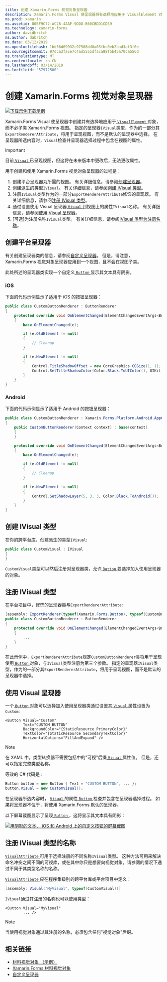 ```yaml
---
title: 创建 Xamarin.Forms 视觉对象呈现器
description: Xamarin.Forms Visual 使呈现器将有选择地应用于 VisualElement 对象，而不必子类 Xamarin.Forms 视图。
ms.prod: xamarin
ms.assetid: 80BF9C72-AC28-4AAF-9DDD-B60CBDD1CD59
ms.technology: xamarin-forms
author: davidbritch
ms.author: dabritch
ms.date: 03/12/2019
ms.openlocfilehash: 1bd56d09932c97508dd0a05fbc0eb2bad3af3f0e
ms.sourcegitcommit: 97dca3face7c4ad5555dfaca88f5b45a70ca556d
ms.translationtype: MT
ms.contentlocale: zh-CN
ms.lasthandoff: 03/14/2019
ms.locfileid: "57972580"
---
```

# <a name="create-a-xamarinforms-visual-renderer"></a>创建 Xamarin.Forms 视觉对象呈现器

[![下载示例](~/media/shared/download.png)下载示例](https://developer.xamarin.com/samples/xamarin-forms/UserInterface/VisualDemos/)

Xamarin.Forms Visual 使呈现器中创建并有选择地应用于[ `VisualElement` ](xref:Xamarin.Forms.VisualElement)对象，而不必子类 Xamarin.Forms 视图。 指定的呈现器`IVisual`类型，作为的一部分其`ExportRendererAttribute`，将用于呈现视图，而不是默认的呈现器中选择。 在呈现器所选内容时，`Visual`检查并呈现器选择过程中包含在视图的属性。

> [!IMPORTANT]
> 目前[ `Visual` ](xref:Xamarin.Forms.VisualElement.Visual)已呈现视图，但这将在未来版本中更改后，无法更改属性。

用于创建和使用 Xamarin.Forms 视觉对象呈现器的过程是：

1. 创建平台呈现器为所需的视图。 有关详细信息，请参阅[创建呈现器](#create-platfomr-renderers)。
1. 创建派生的类型`IVisual`。 有关详细信息，请参阅[创建 IVisual 类型](#create-an-ivisual-type)。
1. 注册`IVisual`类型作为的一部分`ExportRendererAttribute`修饰的呈现器。 有关详细信息，请参阅[注册 IVisual 类型](#register-the-ivisual-type)。
1. 通过设置使用 Visual 呈现器[ `Visual` ](xref:Xamarin.Forms.VisualElement.Visual)到视图上的属性`IVisual`名称。 有关详细信息，请参阅[使用 Visual 呈现器](#consume-the-visual-renderer)。
1. [可选]为注册名称`IVisual`类型。 有关详细信息，请参阅[IVisual 类型为注册名称](#register-a-name-for-the-ivisual-type)。

## <a name="create-platform-renderers"></a>创建平台呈现器

有关创建呈现器类的信息，请参阅[自定义呈现器](~/xamarin-forms/app-fundamentals/custom-renderer/index.md)。 但是，请注意，Xamarin.Forms 视觉对象呈现器应用到一个视图，且不会在视图子类。

此处所述的呈现器类实现一个自定义[ `Button` ](xref:Xamarin.Forms.Button)显示其文本具有阴影。

### <a name="ios"></a>iOS

下面的代码示例显示了适用于 iOS 的按钮呈现器：

```csharp
public class CustomButtonRenderer : ButtonRenderer
{
    protected override void OnElementChanged(ElementChangedEventArgs<Button> e)
    {
        base.OnElementChanged(e);

        if (e.OldElement != null)
        {
            // Cleanup
        }

        if (e.NewElement != null)
        {
            Control.TitleShadowOffset = new CoreGraphics.CGSize(1, 1);
            Control.SetTitleShadowColor(Color.Black.ToUIColor(), UIKit.UIControlState.Normal);
        }
    }
}
```

### <a name="android"></a>Android

下面的代码示例显示了适用于 Android 的按钮呈现器：

```csharp
public class CustomButtonRenderer : Xamarin.Forms.Platform.Android.AppCompat.ButtonRenderer
{
    public CustomButtonRenderer(Context context) : base(context)
    {
    }

    protected override void OnElementChanged(ElementChangedEventArgs<Button> e)
    {
        base.OnElementChanged(e);

        if (e.OldElement != null)
        {
            // Cleanup
        }

        if (e.NewElement != null)
        {
            Control.SetShadowLayer(5, 3, 3, Color.Black.ToAndroid());
        }
    }
}
```

## <a name="create-an-ivisual-type"></a>创建 IVisual 类型

在你的跨平台库，创建派生的类型`IVisual`:

```csharp
public class CustomVisual : IVisual
{
}
```

`CustomVisual`类型可以然后注册对呈现器类，允许[ `Button` ](xref:Xamarin.Forms.Button)要选择加入使用呈现器的对象。

## <a name="register-the-ivisual-type"></a>注册 IVisual 类型

在平台项目中，修饰的呈现器类与`ExportRendererAttribute`:

```csharp
[assembly: ExportRenderer(typeof(Xamarin.Forms.Button), typeof(CustomButtonRenderer), new[] { typeof(CustomVisual) })]
public class CustomButtonRenderer : ButtonRenderer
{
    protected override void OnElementChanged(ElementChangedEventArgs<Button> e)
    {
        ...
    }
}
```

在此示例中，`ExportRendererAttribute`规定`CustomButtonRenderer`类将用于呈现使用[ `Button` ](xref:Xamarin.Forms.Button)对象，与`IVisual`类型注册为第三个参数。 指定的呈现器`IVisual`类型，作为的一部分其`ExportRendererAttribute`，将用于呈现视图，而不是默认的呈现器中选择。

## <a name="consume-the-visual-renderer"></a>使用 Visual 呈现器

一个[ `Button` ](xref:Xamarin.Forms.Button)对象可以选择加入使用呈现器类通过设置其[ `Visual` ](xref:Xamarin.Forms.VisualElement.Visual)属性设置为`Custom`:

```xaml
<Button Visual="Custom"
        Text="CUSTOM BUTTON"
        BackgroundColor="{StaticResource PrimaryColor}"
        TextColor="{StaticResource SecondaryTextColor}"
        HorizontalOptions="FillAndExpand" />
```

> [!NOTE]
> 在 XAML 中，类型转换器不需要包括中的"可视"后缀[ `Visual` ](xref:Xamarin.Forms.VisualElement.Visual)属性值。 但是，还可以指定完整类型名称。

等效的 C# 代码是：

```csharp
Button button = new Button { Text = "CUSTOM BUTTON", ... };
button.Visual = new CustomVisual();
```

在呈现器所选内容时， [ `Visual` ](xref:Xamarin.Forms.VisualElement.Visual)的属性[ `Button` ](xref:Xamarin.Forms.Button)检查并包含在呈现器选择过程。 如果将呈现器不位于，将使用 Xamarin.Forms 默认的呈现器。

以下屏幕截图显示了呈现[ `Button` ](xref:Xamarin.Forms.Button)，这将显示其文本具有阴影：

[![用阴影的文本、 iOS 和 Android 上的自定义按钮的屏幕截图](material-visual-images/custom-button.png "具有阴影的文本按钮")](material-visual-images/custom-button-large.png#lightbox)

## <a name="register-a-name-for-the-ivisual-type"></a>注册 IVisual 类型的名称

[ `VisualAttribute` ](xref:Xamarin.Forms.VisualAttribute)可用于选择注册的不同名称`IVisual`类型。 这种方法可用来解决命名冲突之间不同的可视库，或在其中你只是想要向视觉对象，请参阅的情况下通过不同于其类型名称的名称。

[ `VisualAttribute` ](xref:Xamarin.Forms.VisualAttribute)应在程序集级别的跨平台库或平台项目中定义：

```csharp
[assembly: Visual("MyVisual", typeof(CustomVisual))]
```

`IVisual`通过其注册的名称也可以使用类型：

```xaml
<Button Visual="MyVisual"
        ... />
```

> [!NOTE]
> 当使用视觉对象通过其注册的名称，必须包含任何"视觉对象"后缀。

## <a name="related-links"></a>相关链接

- [材料视觉对象 （示例）](https://developer.xamarin.com/samples/xamarin-forms/UserInterface/VisualDemos/)
- [Xamarin.Forms 材料视觉对象](material-visual.md)
- [自定义呈现器](~/xamarin-forms/app-fundamentals/custom-renderer/index.md)
